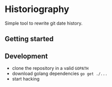 Historiography
==============

Simple tool to rewrite git date history.

Getting started
---------------

Development
-----------

- clone the repository in a valid `GOPATH`
- download golang dependencies `go get ./...`
- start hacking
